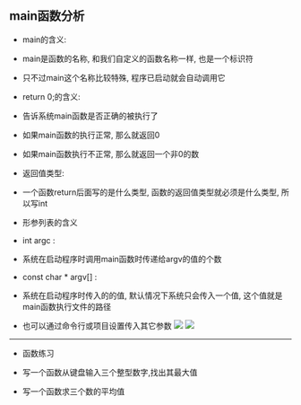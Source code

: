 ## main函数分析

- main的含义:
+ main是函数的名称, 和我们自定义的函数名称一样, 也是一个标识符

+ 只不过main这个名称比较特殊, 程序已启动就会自动调用它
- return 0;的含义:
+ 告诉系统main函数是否正确的被执行了

+ 如果main函数的执行正常, 那么就返回0

+ 如果main函数执行不正常, 那么就返回一个非0的数
- 返回值类型:
+ 一个函数return后面写的是什么类型, 函数的返回值类型就必须是什么类型, 所以写int
- 形参列表的含义
+ int argc : 
* 系统在启动程序时调用main函数时传递给argv的值的个数
+ const char * argv[] :
* 系统在启动程序时传入的的值, 默认情况下系统只会传入一个值, 这个值就是main函数执行文件的路径

* 也可以通过命令行或项目设置传入其它参数
  ![](https://img-blog.csdnimg.cn/img_convert/0ec7f77ac94198f539e8fa2dce87ab82.png)
  ![](https://img-blog.csdnimg.cn/img_convert/5cdd2adc527c964fec76a5f55ed62d4d.png)

---

- 函数练习
+ 写一个函数从键盘输入三个整型数字,找出其最大值

+ 写一个函数求三个数的平均值